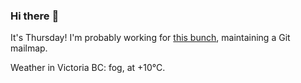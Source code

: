 ### Hi there :wave:

It's Thursday! I'm probably working for [this bunch](https://github.com/kohofinancial), maintaining a Git mailmap.

Weather in Victoria BC: fog, at +10°C.
